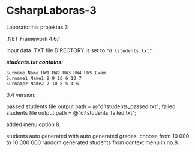 # CsharpLaboras-3
Laboratorinis projektas 3

.NET Framework 4.6.1

input data .TXT file DIRECTORY is set to ```"d:\students.txt"```

***students.txt contains:***
```
Surname Name HW1 HW2 HW3 HW4 HW5 Exam
Surname1 Name1 8 9 10 6 10 7
Surname2 Name2 7 10 8 5 4 6
```

0.4 version:


passed students file output path = @"d:\students_passed.txt";
failed students file output path = @"d:\students_failed.txt";

added menu option 8.

students auto generated with auto generated grades.
choose from 10 000 to 10 000 000 random generated students from context menu in no.8.
